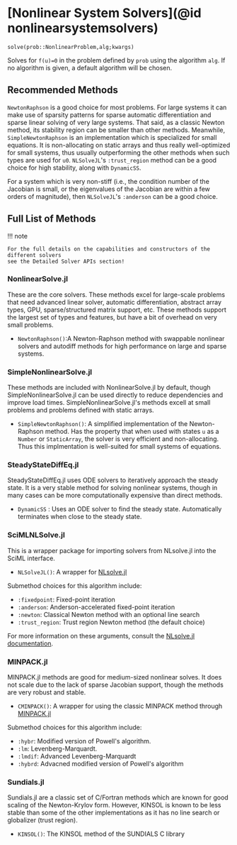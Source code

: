 # [Nonlinear System Solvers](@id nonlinearsystemsolvers)

`solve(prob::NonlinearProblem,alg;kwargs)`

Solves for ``f(u)=0`` in the problem defined by `prob` using the algorithm
`alg`. If no algorithm is given, a default algorithm will be chosen.

## Recommended Methods

`NewtonRaphson` is a good choice for most problems.  For large
systems it can make use of sparsity patterns for sparse automatic differentiation
and sparse linear solving of very large systems. That said, as a classic Newton
method, its stability region can be smaller than other methods. Meanwhile,
`SimpleNewtonRaphson` is an implementation which is specialized for small equations. It is
non-allocating on static arrays and thus really well-optimized for small systems, thus
usually outperforming the other methods when such types are used for `u0`. `NLSolveJL`'s
`:trust_region` method can be a good choice for high stability, along with `DynamicSS`.

For a system which is very non-stiff (i.e., the condition number of the Jacobian
is small, or the eigenvalues of the Jacobian are within a few orders of magnitude),
then `NLSolveJL`'s `:anderson` can be a good choice.

## Full List of Methods

!!! note

    For the full details on the capabilities and constructors of the different solvers
    see the Detailed Solver APIs section!

### NonlinearSolve.jl

These are the core solvers. These methods excel for large-scale problems that need advanced
linear solver, automatic differentiation, abstract array types, GPU,
sparse/structured matrix support, etc. These methods support the largest set of types and
features, but have a bit of overhead on very small problems.

- `NewtonRaphson()`:A Newton-Raphson method with swappable nonlinear solvers and autodiff
    methods for high performance on large and sparse systems.

### SimpleNonlinearSolve.jl

These methods are included with NonlinearSolve.jl by default, though SimpleNonlinearSolve.jl
can be used directly to reduce dependencies and improve load times. SimpleNonlinearSolve.jl's
methods excell at small problems and problems defined with static arrays.

- `SimpleNewtonRaphson()`: A simplified implementation of the Newton-Raphson method. Has the
  property that when used with states `u` as a `Number` or `StaticArray`, the solver is
  very efficient and non-allocating. Thus this implmentation is well-suited for small
  systems of equations.

### SteadyStateDiffEq.jl

SteadyStateDiffEq.jl uses ODE solvers to iteratively approach the steady state. It is a
very stable method for solving nonlinear systems, though in many cases can be more
computationally expensive than direct methods.

- `DynamicSS` : Uses an ODE solver to find the steady state. Automatically
  terminates when close to the steady state.

### SciMLNLSolve.jl

This is a wrapper package for importing solvers from NLsolve.jl into the SciML interface.

- `NLSolveJL()`: A wrapper for [NLsolve.jl](https://github.com/JuliaNLSolvers/NLsolve.jl)

Submethod choices for this algorithm include:

- `:fixedpoint`: Fixed-point iteration
- `:anderson`: Anderson-accelerated fixed-point iteration
- `:newton`: Classical Newton method with an optional line search
- `:trust_region`: Trust region Newton method (the default choice)

For more information on these arguments, consult the
[NLsolve.jl documentation](https://github.com/JuliaNLSolvers/NLsolve.jl).

### MINPACK.jl

MINPACK.jl methods are good for medium-sized nonlinear solves. It does not scale due to
the lack of sparse Jacobian support, though the methods are very robust and stable.

- `CMINPACK()`: A wrapper for using the classic MINPACK method through [MINPACK.jl](https://github.com/sglyon/MINPACK.jl)

Submethod choices for this algorithm include:

- `:hybr`: Modified version of Powell's algorithm.
- `:lm`: Levenberg-Marquardt.
- `:lmdif`: Advanced Levenberg-Marquardt
- `:hybrd`: Advacned modified version of Powell's algorithm

### Sundials.jl

Sundials.jl are a classic set of C/Fortran methods which are known for good scaling of the
Newton-Krylov form. However, KINSOL is known to be less stable than some of the other
implementations as it has no line search or globalizer (trust region).

- `KINSOL()`: The KINSOL method of the SUNDIALS C library
